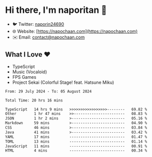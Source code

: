 # Hi there, I'm naporitan 👋

- 🐦 Twitter: [naporin24690](https://twitter.com/naporin24690)
- 🌐 Website: [https://napochaan.com](https://napochaan.com)
- ✉️ Email: [contact@napochaan.com](mailto:contact@napochaan.com)

## What I Love ❤️
- TypeScript
- Music (Vocaloid)
- FPS Games
- Project Sekai (Colorful Stage! feat. Hatsune Miku)

<!--START_SECTION:waka-->

```txt
From: 29 July 2024 - To: 05 August 2024

Total Time: 20 hrs 16 mins

TypeScript   14 hrs 9 mins   >>>>>>>>>>>>>>>>>--------   69.82 %
Other        1 hr 47 mins    >>-----------------------   08.83 %
JSON         1 hr 2 mins     >------------------------   05.16 %
Markdown     59 mins         >------------------------   04.90 %
CSS          46 mins         >------------------------   03.84 %
Java         41 mins         >------------------------   03.42 %
YAML         17 mins         -------------------------   01.47 %
TOML         13 mins         -------------------------   01.14 %
JavaScript   11 mins         -------------------------   00.91 %
HTML         4 mins          -------------------------   00.34 %
```

<!--END_SECTION:waka-->

